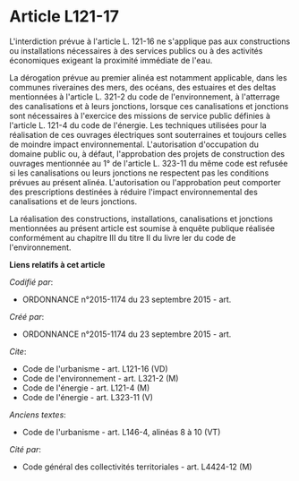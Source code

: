# Article L121-17

L'interdiction prévue à l'article L. 121-16 ne s'applique pas aux constructions ou installations nécessaires à des services
publics ou à des activités économiques exigeant la proximité immédiate de l'eau. 

La dérogation prévue au premier alinéa est notamment applicable, dans les communes riveraines des mers, des océans, des
estuaires et des deltas mentionnées à l'article L. 321-2 du code de l'environnement, à l'atterrage des canalisations et à
leurs jonctions, lorsque ces canalisations et jonctions sont nécessaires à l'exercice des missions de service public définies
à l'article L. 121-4 du code de l'énergie. Les techniques utilisées pour la réalisation de ces ouvrages électriques sont
souterraines et toujours celles de moindre impact environnemental. L'autorisation d'occupation du domaine public ou, à
défaut, l'approbation des projets de construction des ouvrages mentionnée au 1° de l'article L. 323-11 du même code est
refusée si les canalisations ou leurs jonctions ne respectent pas les conditions prévues au présent alinéa. L'autorisation ou
l'approbation peut comporter des prescriptions destinées à réduire l'impact environnemental des canalisations et de leurs
jonctions. 

La réalisation des constructions, installations, canalisations et jonctions mentionnées au présent article est soumise à
enquête publique réalisée conformément au chapitre III du titre II du livre Ier du code de l'environnement.

**Liens relatifs à cet article**

_Codifié par_:

  - ORDONNANCE n°2015-1174 du 23 septembre 2015 - art.

_Créé par_:

  - ORDONNANCE n°2015-1174 du 23 septembre 2015 - art.

_Cite_:

  - Code de l'urbanisme - art. L121-16 (VD)
  - Code de l'environnement - art. L321-2 (M)
  - Code de l'énergie - art. L121-4 (M)
  - Code de l'énergie - art. L323-11 (V)

_Anciens textes_:

  - Code de l'urbanisme - art. L146-4, alinéas 8 à 10 (VT)

_Cité par_:

  - Code général des collectivités territoriales - art. L4424-12 (M)
